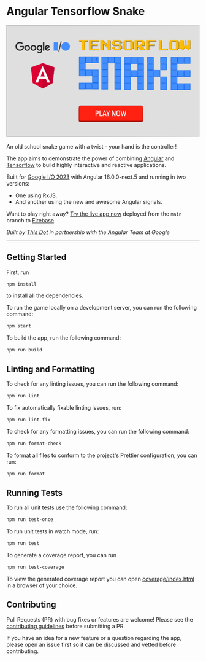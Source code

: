# Angular Tensorflow Snake

[![Snake Header][cover]][game_link]

An old school snake game with a twist - your hand is the controller!

The app aims to demonstrate the power of combining [Angular][angular_link] and
[Tensorflow][tensorflow_link] to build highly interactive and reactive
applications.

Built for [Google I/O 2023][google_io_link] with Angular 16.0.0-next.5 and
running in two versions:

- One using RxJS.
- And another using the new and awesome Angular signals.

Want to play right away? [Try the live app now][game_link] deployed from the
`main` branch to [Firebase][firebase_link].

_Built by [This Dot][this_dot_link] in partnership with the Angular Team at Google_

---

## Getting Started

First, run

```sh
npm install
```

to install all the dependencies.

To run the game locally on a development server, you can run the following
command:

```sh
npm start
```

To build the app, run the following command:

```sh
npm run build
```

## Linting and Formatting

To check for any linting issues, you can run the following command:

```sh
npm run lint
```

To fix automatically fixable linting issues, run:

```sh
npm run lint-fix
```

To check for any formatting issues, you can run the following command:

```sh
npm run format-check
```

To format all files to conform to the project's Prettier configuration, you can
run:

```sh
npm run format
```

## Running Tests

To run all unit tests use the following command:

```sh
npm run test-once
```

To run unit tests in watch mode, run:

```sh
npm run test
```

To generate a coverage report, you can run

```sh
npm run test-coverage
```

To view the generated coverage report you can open
[coverage/index.html](coverage/index.html) in a browser of your choice.

## Contributing

Pull Requests (PR) with bug fixes or features are welcome! Please see the
[contributing guidelines](./CONTRIBUTING.md) before submitting a PR.

If you have an idea for a new feature or a question regarding the app, please
open an issue first so it can be discussed and vetted before contributing.

[firebase_link]: https://firebase.google.com/
[game_link]: https://angular-tensorflow-snake.web.app/
[google_io_link]: https://io.google/
[angular_link]: https://angular.io/
[this_dot_link]: https://www.thisdot.co/
[tensorflow_link]: https://www.tensorflow.org/
[license_link]: https://opensource.org/licenses/MIT
[cover]: art/cover.svg
